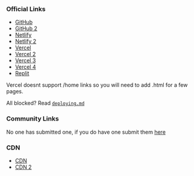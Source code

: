 ### Official Links
- [GitHub](https://nate-games.github.io/)
- [GitHub 2](https://nate-games2.github.io/)
- [Netlify](https://nate-games.netlify.app/)
- [Netlify 2](https://mathskills.netlify.app)
- [Vercel](https://nate-games.vercel.app)
- [Vercel 2](https://nate-games2-github-io-git-main-nate-games2.vercel.app)
- [Vercel 3](https://nate-games2-github-io-nate-games2.vercel.app)
- [Vercel 4](https://nate-games-git-main-nate-games2.vercel.app)
- [Replit](https://nate-games.repl.co/)

Vercel doesnt support /home links so you will need to add .html for a few pages.

All blocked? Read [`deploying.md`](https://github.com/nate-games/nate-games.github.io/blob/main/deploying.md)

### Community Links
No one has submitted one, if you do have one submit them [here](https://docs.google.com/forms/d/e/1FAIpQLSeHFEk4rR1r98SnzdBStOPvv4zAr2OG-RkuajaafaFumVeHlQ/viewform)

### CDN
- [CDN](https://cdn-ngs.netlify.app/)
- [CDN 2](nate-games.github.io/ng-assets/)
